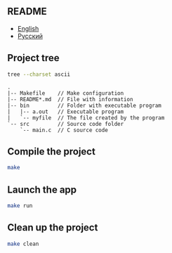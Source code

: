 ## README

- [English](README.md)
- [Русский](README-ru.md)

## Project tree

```bash
tree --charset ascii
```

```
.
|-- Makefile    // Make configuration
|-- README*.md  // File with information
|-- bin         // Folder with executable program
|   |-- a.out   // Executable program
|   `-- myfile  // The file created by the program
`-- src         // Source code folder
    `-- main.c  // C source code
```

## Compile the project

```bash
make
```

## Launch the app

```bash
make run
```

## Clean up the project

```bash
make clean
```
